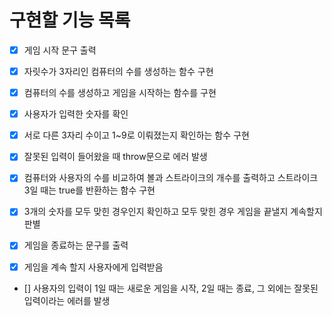 # 구현할 기능 목록

- [x] 게임 시작 문구 출력

- [x] 자릿수가 3자리인 컴퓨터의 수를 생성하는 함수 구현

- [x] 컴퓨터의 수를 생성하고 게임을 시작하는 함수를 구현

- [x] 사용자가 입력한 숫자를 확인

- [x] 서로 다른 3자리 수이고 1~9로 이뤄졌는지 확인하는 함수 구현

- [x] 잘못된 입력이 들어왔을 때 throw문으로 에러 발생

- [x] 컴퓨터와 사용자의 수를 비교하여 볼과 스트라이크의 개수를 출력하고 스트라이크 3일 때는 true를 반환하는 함수 구현

- [x] 3개의 숫자를 모두 맞힌 경우인지 확인하고 모두 맞힌 경우 게임을 끝낼지 계속할지 판별

- [x] 게임을 종료하는 문구를 출력

- [x] 게임을 계속 할지 사용자에게 입력받음

- [] 사용자의 입력이 1일 때는 새로운 게임을 시작, 2일 때는 종료, 그 외에는 잘못된 입력이라는 에러를 발생

